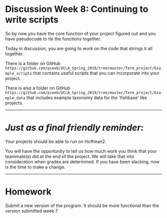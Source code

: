 # Discussion Week 8: Continuing to write scripts

So by now you have the core function of your project figured out and you have pseudocode to tie the functions together.   

Today in discussion, you are going to work on the code that strings it all together.  

There is a folder on GitHub ```https://github.com/pceeb/UCLA_Spring_2019/tree/master/Term_project/Example_scripts``` that contains useful scripts that you can incorporate into your project.  

There is also a folder on GitHub ```https://github.com/pceeb/UCLA_Spring_2019/tree/master/Term_project/Example_data``` that includes example taxonomy data for the 'fishbase' like projects.

---

# _Just as a final friendly reminder:_

Your projects should be able to run on Hoffman2.

You will have the opportunity to tell us how much work you think that your teammate(s) did at the end of the project.  We will take that into consideration when grades are determined.  If you have been slacking, now is the time to make a change.

---

# Homework

Submit a new version of the program. It should be more functional than the version submitted week 7
